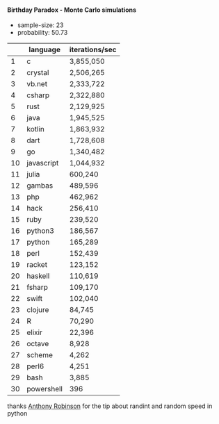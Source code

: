 #### Birthday Paradox - Monte Carlo simulations

* sample-size: 23
* probability: 50.73

| | language | iterations/sec |
|--|--|--|
1|c|3,855,050
2|crystal|2,506,265
3|vb.net|2,333,722
4|csharp|2,322,880
5|rust|2,129,925
6|java|1,945,525
7|kotlin|1,863,932
8|dart|1,728,608
9|go|1,340,482
10|javascript|1,044,932
11|julia|600,240
12|gambas|489,596
13|php|462,962
14|hack|256,410
15|ruby|239,520
16|python3|186,567
17|python|165,289
18|perl|152,439
19|racket|123,152
20|haskell|110,619
21|fsharp|109,170
22|swift|102,040
23|clojure|84,745
24|R|70,290
25|elixir|22,396
26|octave|8,928
27|scheme|4,262
28|perl6|4,251
29|bash|3,885
30|powershell|396

thanks [Anthony Robinson](https://github.com/anthonycrobinson) for the tip about randint and random speed in python

